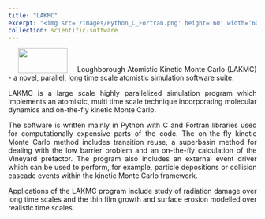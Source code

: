 ```yaml
---
title: "LAKMC"
excerpt: "<img src='/images/Python_C_Fortran.png' height='60' width='60' align='left' hspace='20'> Loughborough Atomistic Kinetic Monte Carlo (LAKMC) - a novel, parallel, long time scale atomistic simulation software suite. "
collection: scientific-software
---
```

<p style="text-align:justify;">
<style>
img {
    float: left;
}
</style>
<img src='/images/Python_C_Fortran.png' height='50' width='100' align='100' hspace='20'><br><br> Loughborough Atomistic Kinetic Monte Carlo (LAKMC) - a novel, parallel, long time scale atomistic simulation software suite.
<p>

<p style="text-align:justify;">
LAKMC is a large scale highly parallelized simulation program which implements an atomistic, multi time scale technique incorporating molecular dynamics and on-the-fly kinetic Monte Carlo. 
</p>

<p style="text-align:justify;">
The software is written mainly in Python with C and Fortran libraries used for computationally expensive parts of the code. The on-the-fly kinetic Monte Carlo method includes transition reuse, a superbasin method for dealing with the low barrier problem and an on-the-fly calculation of the Vineyard prefactor. The program also includes an external event driver which can be used to perform, for example, particle depositions or collision cascade events within the kinetic Monte Carlo framework. 
</p>

<p style="text-align:justify;">
Applications of the LAKMC program include study of radiation damage over long time scales and the thin film growth and surface erosion modelled over realistic time scales. 
</p>